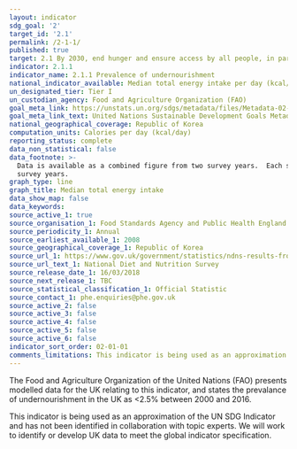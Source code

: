 ```yaml
---
layout: indicator
sdg_goal: '2'
target_id: '2.1'
permalink: /2-1-1/
published: true
target: 2.1 By 2030, end hunger and ensure access by all people, in particular the poor and people in vulnerable situations, including infants, to safe, nutritious and sufficient food all year round
indicator: 2.1.1
indicator_name: 2.1.1 Prevalence of undernourishment
national_indicator_available: Median total energy intake per day (kcal/day)
un_designated_tier: Tier I
un_custodian_agency: Food and Agriculture Organization (FAO)
goal_meta_link: https://unstats.un.org/sdgs/metadata/files/Metadata-02-01-01.pdf
goal_meta_link_text: United Nations Sustainable Development Goals Metadata (PDF 270 KB)
national_geographical_coverage: Republic of Korea
computation_units: Calories per day (kcal/day)
reporting_status: complete
data_non_statistical: false
data_footnote: >-
  Data is available as a combined figure from two survey years.  Each survey year spans two calendar years.  The year shown on the x-axis refers to the middle year from the combined survey years.  I.e. for year 2015 on the x axis, data is combined from both the 2014/15 and the 2015/16
  survey years.
graph_type: line
graph_title: Median total energy intake
data_show_map: false
data_keywords:  
source_active_1: true
source_organisation_1: Food Standards Agency and Public Health England
source_periodicity_1: Annual
source_earliest_available_1: 2008
source_geographical_coverage_1: Republic of Korea
source_url_1: https://www.gov.uk/government/statistics/ndns-results-from-years-7-and-8-combined
source_url_text_1: National Diet and Nutrition Survey
source_release_date_1: 16/03/2018
source_next_release_1: TBC
source_statistical_classification_1: Official Statistic
source_contact_1: phe.enquiries@phe.gov.uk
source_active_2: false
source_active_3: false
source_active_4: false
source_active_5: false
source_active_6: false
indicator_sort_order: 02-01-01
comments_limitations: This indicator is being used as an approximation of the UN SDG Indicator. Where possible, we will work to identify or develop UK data to meet the global indicator specification. This indicator has not been identified in collaboration with topic experts.
---
```

The Food and Agriculture Organization of the United Nations (FAO) presents modelled data for the UK relating to this indicator, and states the prevalance of undernourishment in the UK as <2.5% between 2000 and 2016. 

This indicator is being used as an approximation of the UN SDG Indicator and has not been identified in collaboration with topic experts. We will work to identify or develop UK data to meet the global indicator specification.